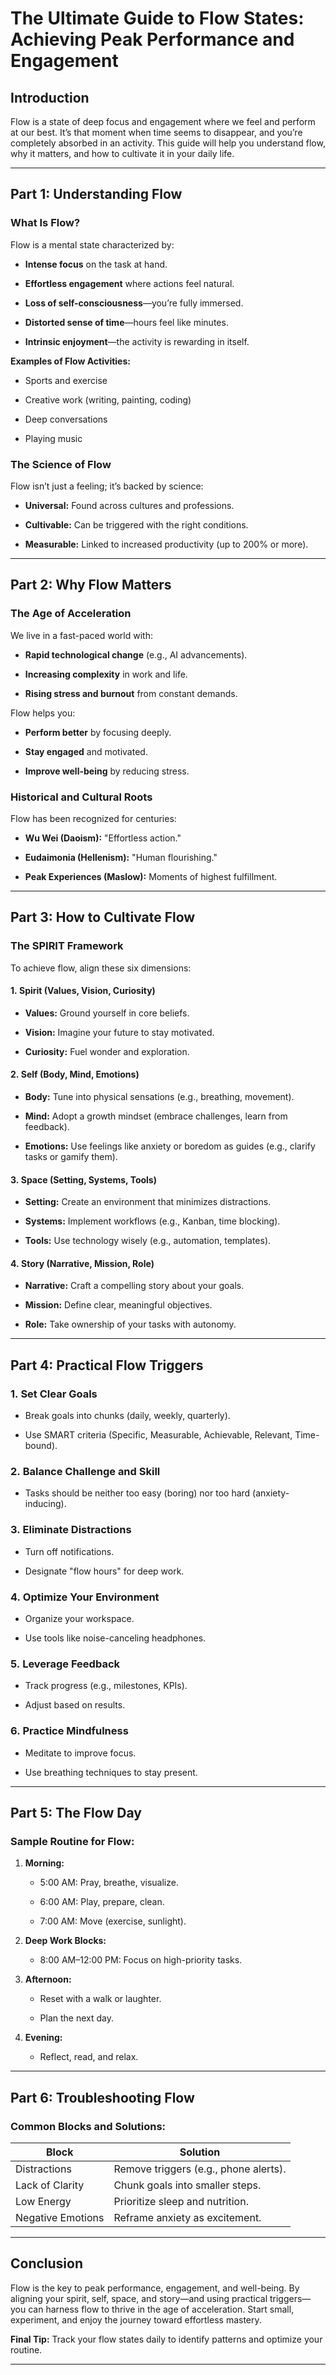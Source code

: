 # The Ultimate Guide to Flow States: Achieving Peak Performance and Engagement

## Introduction

Flow is a state of deep focus and engagement where we feel and perform at our best. It’s that moment when time seems to disappear, and you’re completely absorbed in an activity. This guide will help you understand flow, why it matters, and how to cultivate it in your daily life.

---

## Part 1: Understanding Flow

### What Is Flow?

Flow is a mental state characterized by:

- **Intense focus** on the task at hand.
    
- **Effortless engagement** where actions feel natural.
    
- **Loss of self-consciousness**—you’re fully immersed.
    
- **Distorted sense of time**—hours feel like minutes.
    
- **Intrinsic enjoyment**—the activity is rewarding in itself.
    

**Examples of Flow Activities:**

- Sports and exercise
    
- Creative work (writing, painting, coding)
    
- Deep conversations
    
- Playing music
    

### The Science of Flow

Flow isn’t just a feeling; it’s backed by science:

- **Universal:** Found across cultures and professions.
    
- **Cultivable:** Can be triggered with the right conditions.
    
- **Measurable:** Linked to increased productivity (up to 200% or more).
    

---

## Part 2: Why Flow Matters

### The Age of Acceleration

We live in a fast-paced world with:

- **Rapid technological change** (e.g., AI advancements).
    
- **Increasing complexity** in work and life.
    
- **Rising stress and burnout** from constant demands.
    

Flow helps you:

- **Perform better** by focusing deeply.
    
- **Stay engaged** and motivated.
    
- **Improve well-being** by reducing stress.
    

### Historical and Cultural Roots

Flow has been recognized for centuries:

- **Wu Wei (Daoism):** "Effortless action."
    
- **Eudaimonia (Hellenism):** "Human flourishing."
    
- **Peak Experiences (Maslow):** Moments of highest fulfillment.
    

---

## Part 3: How to Cultivate Flow

### The SPIRIT Framework

To achieve flow, align these six dimensions:

#### 1. **Spirit (Values, Vision, Curiosity)**

- **Values:** Ground yourself in core beliefs.
    
- **Vision:** Imagine your future to stay motivated.
    
- **Curiosity:** Fuel wonder and exploration.
    

#### 2. **Self (Body, Mind, Emotions)**

- **Body:** Tune into physical sensations (e.g., breathing, movement).
    
- **Mind:** Adopt a growth mindset (embrace challenges, learn from feedback).
    
- **Emotions:** Use feelings like anxiety or boredom as guides (e.g., clarify tasks or gamify them).
    

#### 3. **Space (Setting, Systems, Tools)**

- **Setting:** Create an environment that minimizes distractions.
    
- **Systems:** Implement workflows (e.g., Kanban, time blocking).
    
- **Tools:** Use technology wisely (e.g., automation, templates).
    

#### 4. **Story (Narrative, Mission, Role)**

- **Narrative:** Craft a compelling story about your goals.
    
- **Mission:** Define clear, meaningful objectives.
    
- **Role:** Take ownership of your tasks with autonomy.
    

---

## Part 4: Practical Flow Triggers

### 1. **Set Clear Goals**

- Break goals into chunks (daily, weekly, quarterly).
    
- Use SMART criteria (Specific, Measurable, Achievable, Relevant, Time-bound).
    

### 2. **Balance Challenge and Skill**

- Tasks should be neither too easy (boring) nor too hard (anxiety-inducing).
    

### 3. **Eliminate Distractions**

- Turn off notifications.
    
- Designate "flow hours" for deep work.
    

### 4. **Optimize Your Environment**

- Organize your workspace.
    
- Use tools like noise-canceling headphones.
    

### 5. **Leverage Feedback**

- Track progress (e.g., milestones, KPIs).
    
- Adjust based on results.
    

### 6. **Practice Mindfulness**

- Meditate to improve focus.
    
- Use breathing techniques to stay present.
    

---

## Part 5: The Flow Day

### Sample Routine for Flow:

1. **Morning:**
    
    - 5:00 AM: Pray, breathe, visualize.
        
    - 6:00 AM: Play, prepare, clean.
        
    - 7:00 AM: Move (exercise, sunlight).
        
2. **Deep Work Blocks:**
    
    - 8:00 AM–12:00 PM: Focus on high-priority tasks.
        
3. **Afternoon:**
    
    - Reset with a walk or laughter.
        
    - Plan the next day.
        
4. **Evening:**
    
    - Reflect, read, and relax.
        

---

## Part 6: Troubleshooting Flow

### Common Blocks and Solutions:

|**Block**|**Solution**|
|---|---|
|Distractions|Remove triggers (e.g., phone alerts).|
|Lack of Clarity|Chunk goals into smaller steps.|
|Low Energy|Prioritize sleep and nutrition.|
|Negative Emotions|Reframe anxiety as excitement.|

---

## Conclusion

Flow is the key to peak performance, engagement, and well-being. By aligning your spirit, self, space, and story—and using practical triggers—you can harness flow to thrive in the age of acceleration. Start small, experiment, and enjoy the journey toward effortless mastery.

**Final Tip:** Track your flow states daily to identify patterns and optimize your routine.

---